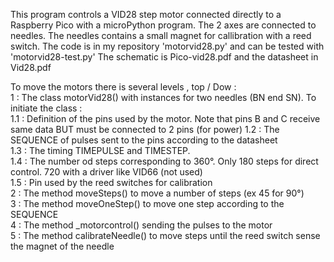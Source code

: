 This program controls a VID28 step motor connected directly to a Raspberry Pico with a microPython program.
The 2 axes are connected to needles. The needles contains a small magnet for callibration with a reed switch.
The code is in my repository 'motorvid28.py' and can be tested with 'motorvid28-test.py'
The schematic is Pico-vid28.pdf and the datasheet in Vid28.pdf  

To move the motors there is several levels , top / Dow :  
1 : The class motorVid28() with instances for two needles (BN end SN). To initiate the class :  
1.1 : Definition of the pins used by the motor. Note that pins B and C receive same data BUT must be connected to 2 pins (for power) 
1.2 : The SEQUENCE of pulses sent to the pins according to the datasheet  
1.3 : The timing TIMEPULSE and TIMESTEP.  
1.4 : The number od steps corresponding to 360°. Only 180 steps for direct control. 720 with a driver like VID66 (not used)  
1.5 : Pin used by the reed switches for calibration  
2 : The method moveSteps() to move a number of steps (ex 45 for 90°)  
3 : The method moveOneStep() to move one step according to the SEQUENCE  
4 : The method _motorcontrol() sending the pulses to the motor  
5 : The method calibrateNeedle() to move steps until the reed switch sense the magnet of the needle
 

